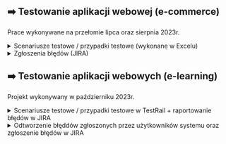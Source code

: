
## ➡️ Testowanie aplikacji webowej (e-commerce)
Prace wykonywane na przełomie lipca oraz sierpnia 2023r.
<details>
<summary>Scenariusze testowe / przypadki testowe (wykonane w Excelu)</summary>


Pod tym [linkiem](https://1drv.ms/x/s!AiWhhxI_zHSDgtpDhjbDasLmeFK3zQ?e=5cdDCf) znajduje się kilka scenariuszów testowych (w języku polskim). 
Dane wrażliwe zostały zamaskowane, aby nie zdradzać danych o projekcie.
</details>
<details>
<summary>Zgłoszenia błędów (JIRA)</summary>


Zgłoszenia w oprogramowaniu Jira były tworzone z poziomu Zephyr Scale.
Scenariusze testowe zostały zaczytane do Jiry, w przypadku wykrycia błędu można było stworzyć zgłoszenie.
Niektóre z poniższych zgłoszeń ma załączone scenariusze utworzone w Excelu.

- ucięty napis w oknie z komunikatem

![1.jpg](img%2F1.jpg)
- brak komunikatu o zapisaniu płatności po aktualizacji danych
<br><br> W tym konkretnym przypadku scenariusz testowy został załączony bezpośrednio w zgłoszeniu, a odnoszę się jedynie do kroku, który powoduje błąd.

![2.jpg](img%2F2.jpg)

- wyskakujące komunikaty na stronie nie mają uzupełnionej treści

![3.jpg](img%2F3.jpg)

- niepoprawne zaokrąglanie kwot na stronie

![4.jpg](img%2F4.jpg)

- użytkownik może wprowadzić niepoprawną datę promocji

![5.jpg](img%2F5.jpg)

- brak aktualizacji kwot produktów po zmianie waluty na stronie

![6.jpg](img%2F6.jpg)
</details>

## ➡️ Testowanie aplikacji webowych (e-learning)
Projekt wykonywany w październiku 2023r. <br>

<details>
<summary>Scenariusze testowe / przypadki testowe w TestRail + raportowanie błędów w JIRA </summary>

Krótkie podsumowanie: <br>

Łącznie w trakcie tego projektu wykonałam 13 przypadków testowych.
Zgłosiłam w JIRA 11 błędów.
Według mnie TestRail to bardzo fajne narzędzie do tworzenia raportów.

Poniżej 2 przykładowe przypadki testowe: 

![1.png](img%2Fimg%2010_2023%2F1.png)

![2.png](img%2Fimg%2010_2023%2F2.png)

Poniżej przestawiam jeden z przypadków testowych ze statusem "Failed", jego wykonanie w TestRail oraz zgłoszenie tego błędu w JIRA:

![test case.png](img%2Fimg%2010_2023%2Ftest%20case.png)
![test execution.png](img%2Fimg%2010_2023%2Ftest%20execution.png)
![bug report in Jira.png](img%2Fimg%2010_2023%2Fbug%20report%20in%20Jira.png)

Ostateczny raport z tego testowania można zobaczyć w podsumowaniu w oprogramowaniu TestRail

![test-run.png](img%2Fimg%2010_2023%2Ftest-run.png)

Na podstawie utworzonych przypadków testowych zaraportowałam poniższe błędy

![tablica JIRA.png](img%2Fimg%2010_2023%2Ftablica%20JIRA.png)
</details>

<details>
<summary>Odtworzenie błęddów zgłoszonych przez użytkowników systemu oraz zgłoszenie błędów w JIRA </summary>

W trakcie przygotowywania
</details>